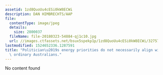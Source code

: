 ```yaml
---
assetid: 1zd8QuoUu4cESi0kW8ECWi
description: DAN HIMBRECHTS/AAP
file:
  contentType: image/jpeg
  details:
    size: 2800037
  fileName: file-20180323-54884-qj1c10.jpg
  url: //images.ctfassets.net/bsux5spekp1p/1zd8QuoUu4cESi0kW8ECWi/32757a7a80f8b6e88227538953dda4be/file-20180323-54884-qj1c10.jpg
lastmodified: 1524652336.1287591
title: "Politician\u2019s energy priorities do not necessarily align with those of\
  \ ordinary Australians."
---
```

No content found